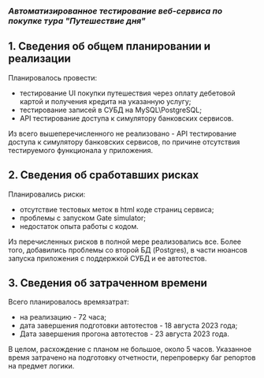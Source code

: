 ### _Автоматизированное тестирование веб-сервиса по покупке тура "Путешествие дня"_

## 1. Сведения об общем планировании и реализации

Планировалось провести:
 - тестирование UI покупки путешествия через оплату дебетовой картой и получения кредита на указанную услугу; 
 - тестирование записей в СУБД на MySQL\PostgreSQL;
 - API тестирование доступа к симулятору банковских сервисов.

Из всего вышеперечисленного не реализовано - API тестирование доступа к симулятору 
банковских сервисов, по причине отсутствия тестируемого функционала у приложения.

## 2. Сведения об сработавших рисках

Планировались риски:
 - отсутствие тестовых меток в html коде страниц сервиса;
 - проблемы с запуском Gate simulator;
 - недостаток опыта работы с кодом.

Из перечисленных рисков в полной мере реализовались все. Более того, добавились проблемы со второй БД (Postgres),
в части нюансов запуска приложения с поддержкой СУБД и ее автотестов.

## 3. Сведения об затраченном времени

Всего планировалось времязатрат:

- на реализацию - 72 часа;
- дата завершения подготовки автотестов - 18 августа 2023 года;
- Дата завершения прогона автотестов - 23 августа 2023 года.

В целом, расхождение с планом не большое, около 5 часов. Указанное время затрачено на подготовку отчетности,
перепроверку баг репортов на предмет логики.